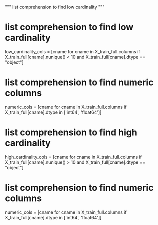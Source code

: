 """
list comprehension to find low cardinality
"""

# list comprehension to find low cardinality
low_cardinality_cols = [cname for cname in X_train_full.columns if X_train_full[cname].nunique() < 10 and X_train_full[cname].dtype == "object"]

# list comprehension to find numeric columns
numeric_cols = [cname for cname in X_train_full.columns if X_train_full[cname].dtype in ['int64', 'float64']]

# list comprehension to find high cardinality
high_cardinality_cols = [cname for cname in X_train_full.columns if X_train_full[cname].nunique() > 10 and X_train_full[cname].dtype == "object"]

# list comprehension to find numeric columns
numeric_cols = [cname for cname in X_train_full.columns if X_train_full[cname].dtype in ['int64', 'float64']]